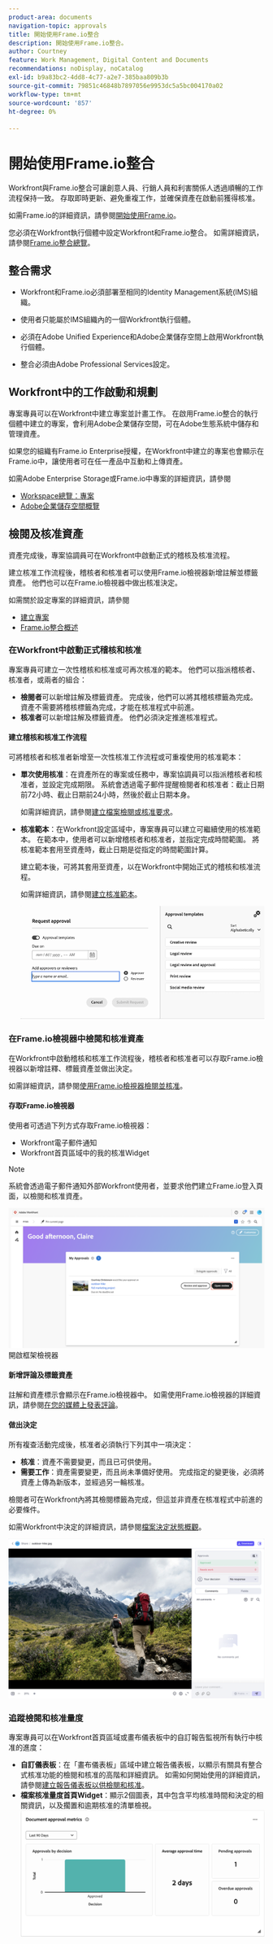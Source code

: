 ```yaml
---
product-area: documents
navigation-topic: approvals
title: 開始使用Frame.io整合
description: 開始使用Frame.io整合。
author: Courtney
feature: Work Management, Digital Content and Documents
recommendations: noDisplay, noCatalog
exl-id: b9a83bc2-4dd8-4c77-a2e7-385baa809b3b
source-git-commit: 79851c46848b7897056e9953dc5a5bc004170a02
workflow-type: tm+mt
source-wordcount: '857'
ht-degree: 0%

---
```


# 開始使用Frame.io整合

Workfront與Frame.io整合可讓創意人員、行銷人員和利害關係人透過順暢的工作流程保持一致。 存取即時更新、避免重複工作，並確保資產在啟動前獲得核准。

如需Frame.io的詳細資訊，請參閱[開始使用Frame.io](https://support.frame.io/en/collections/49298-getting-started)。

您必須在Workfront執行個體中設定Workfront和Frame.io整合。 如需詳細資訊，請參閱[Frame.io整合總覽](/help/quicksilver/review-and-approve-work/native-integrations/frame-io/frame-int-overview.md#integration-requirements)。

## 整合需求

* Workfront和Frame.io必須部署至相同的Identity Management系統(IMS)組織。

* 使用者只能屬於IMS組織內的一個Workfront執行個體。

* 必須在Adobe Unified Experience和Adobe企業儲存空間上啟用Workfront執行個體。

* 整合必須由Adobe Professional Services設定。

## Workfront中的工作啟動和規劃

專案專員可以在Workfront中建立專案並計畫工作。 在啟用Frame.io整合的執行個體中建立的專案，會利用Adobe企業儲存空間，可在Adobe生態系統中儲存和管理資產。

如果您的組織有Frame.io Enterprise授權，在Workfront中建立的專案也會顯示在Frame.io中，讓使用者可在任一產品中互動和上傳資產。

如需Adobe Enterprise Storage或Frame.io中專案的詳細資訊，請參閱

* [Workspace總覽：專案](https://help.frame.io/en/articles/9101001-workspace-overview#h_d9f8654895)
* [Adobe企業儲存空間概覽](/help/quicksilver/review-and-approve-work/esm-overview.md)

## 檢閱及核准資產

資產完成後，專案協調員可在Workfront中啟動正式的稽核及核准流程。

建立核准工作流程後，稽核者和核准者可以使用Frame.io檢視器新增註解並標籤資產。 他們也可以在Frame.io檢視器中做出核准決定。

如需關於設定專案的詳細資訊，請參閱

* [建立專案](/help/quicksilver/manage-work/projects/create-projects/create-project.md)
* [Frame.io整合概述](/help/quicksilver/review-and-approve-work/native-integrations/frame-io/frame-int-overview.md)

### 在Workfront中啟動正式稽核和核准

專案專員可建立一次性稽核和核准或可再次核准的範本。 他們可以指派稽核者、核准者，或兩者的組合：

* **檢閱者**&#x200B;可以新增註解及標籤資產。 完成後，他們可以將其稽核標籤為完成。 資產不需要將稽核標籤為完成，才能在核准程式中前進。
* **核准者**&#x200B;可以新增註解及標籤資產。 他們必須決定推進核准程式。

#### 建立稽核和核准工作流程

可將稽核者和核准者新增至一次性核准工作流程或可重複使用的核准範本：

* **單次使用核准**：在資產所在的專案或任務中，專案協調員可以指派稽核者和核准者，並設定完成期限。 系統會透過電子郵件提醒檢閱者和核准者：截止日期前72小時、截止日期前24小時，然後於截止日期本身。

  如需詳細資訊，請參閱[建立檔案檢閱或核准要求](/help/quicksilver/review-and-approve-work/document-reviews-and-approvals/manage-document-approvals/create-a-document-approval.md)。

* **核准範本**：在Workfront設定區域中，專案專員可以建立可繼續使用的核准範本。 在範本中，使用者可以新增稽核者和核准者，並指定完成時間範圍。 將核准範本套用至資產時，截止日期是從指定的時間範圍計算。

  建立範本後，可將其套用至資產，以在Workfront中開始正式的稽核和核准流程。

  如需詳細資訊，請參閱[建立核准範本](/help/quicksilver/review-and-approve-work/document-reviews-and-approvals/manage-document-approvals/create-approval-template.md)。


  ![指派範本](assets/assign-template.png)

### 在Frame.io檢視器中檢閱和核准資產

在Workfront中啟動稽核和核准工作流程後，稽核者和核准者可以存取Frame.io檢視器以新增註釋、標籤資產並做出決定。

如需詳細資訊，請參閱[使用Frame.io檢視器檢閱並核准](/help/quicksilver/review-and-approve-work/document-reviews-and-approvals/review-with-frame.md)。

#### 存取Frame.io檢視器

使用者可透過下列方式存取Frame.io檢視器：

* Workfront電子郵件通知
* Workfront首頁區域中的我的核准Widget

>[!NOTE]
>
>系統會透過電子郵件通知外部Workfront使用者，並要求他們建立Frame.io登入頁面，以檢閱和核准資產。

![從首頁](assets/open-fio-viewwer.png)開啟框架檢視器

#### 新增評論及標籤資產

註解和資產標示會顯示在Frame.io檢視器中。 如需使用Frame.io檢視器的詳細資訊，請參閱[在您的媒體上發表評論](https://help.frame.io/en/articles/9105251-commenting-on-your-media)。

#### 做出決定

所有複查活動完成後，核准者必須執行下列其中一項決定：

* **核准**：資產不需要變更，而且已可供使用。
* **需要工作**：資產需要變更，而且尚未準備好使用。 完成指定的變更後，必須將資產上傳為新版本，並經過另一輪核准。<!--is the same approval workflow automatically applied? Does the coordinator have to do anything to get the approval going? -->

檢閱者可在Workfront內將其檢閱標籤為完成，但這並非資產在核准程式中前進的必要條件。

如需Workfront中決定的詳細資訊，請參閱[檔案決定狀態概觀](/help/quicksilver/review-and-approve-work/document-reviews-and-approvals/manage-document-approvals/document-approval-status.md)。

![框架檢視器和決定](assets/decision-fio.png)


### 追蹤檢閱和核准量度

專案專員可以在Workfront首頁區域或畫布儀表板中的自訂報告監視所有執行中核准的進度：

* **自訂儀表板**：在「畫布儀表板」區域中建立報告儀表板，以顯示有關具有整合式核准功能的檢閱和核准的高階和詳細資訊。 如需如何開始使用的詳細資訊，請參閱[建立報告儀表板以供檢閱和核准](/help/quicksilver/review-and-approve-work/document-reviews-and-approvals/create-review-and-approval-dashboard.md)。
* **檔案核准量度首頁Widget**：顯示2個圖表，其中包含平均核准時間和決定的相關資訊，以及擱置和逾期核准的清單檢視。
  ![所有核准](assets/all-approvals.png)
